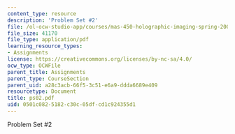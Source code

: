 ```yaml
---
content_type: resource
description: 'Problem Set #2'
file: /ol-ocw-studio-app/courses/mas-450-holographic-imaging-spring-2003/0501c0825182c30c05dfcd1c924355d1_ps02.pdf
file_size: 41170
file_type: application/pdf
learning_resource_types:
- Assignments
license: https://creativecommons.org/licenses/by-nc-sa/4.0/
ocw_type: OCWFile
parent_title: Assignments
parent_type: CourseSection
parent_uid: a28c3acb-66f5-3c51-e6a9-ddda6689e409
resourcetype: Document
title: ps02.pdf
uid: 0501c082-5182-c30c-05df-cd1c924355d1
---
```

Problem Set #2